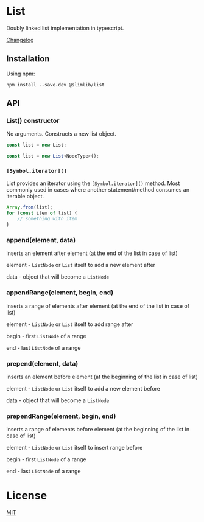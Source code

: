 # List

Doubly linked list implementation in typescript.

[Changelog](./CHANGELOG.md)

## Installation

Using npm:
```
npm install --save-dev @slimlib/list
```

## API

### List() constructor

No arguments. Constructs a new list object.

```javascript
const list = new List;
```

```typescript
const list = new List<NodeType>();
```

### `[Symbol.iterator]()`

List provides an iterator using the `[Symbol.iterator]()` method. Most commonly used in cases where another statement/method consumes an iterable object.

```javascript
Array.from(list);
for (const item of list) {
    // something with item
}
```

### append(element, data)

inserts an element after element (at the end of the list in case of list)

element - `ListNode` or `List` itself to add a new element after

data - object that will become a `ListNode`

### appendRange(element, begin, end)

inserts a range of elements after element (at the end of the list in case of list)

element - `ListNode` or `List` itself to add range after

begin - first `ListNode` of a range

end - last `ListNode` of a range

### prepend(element, data)

inserts an element before element (at the beginning of the list in case of list)

element - `ListNode` or `List` itself to add a new element before

data - object that will become a `ListNode`

### prependRange(element, begin, end)

inserts a range of elements before element (at the beginning of the list in case of list)

element - `ListNode` or `List` itself to insert range before

begin - first `ListNode` of a range

end - last `ListNode` of a range

# License

[MIT](https://github.com/kshutkin/slimlib/blob/main/LICENSE)
